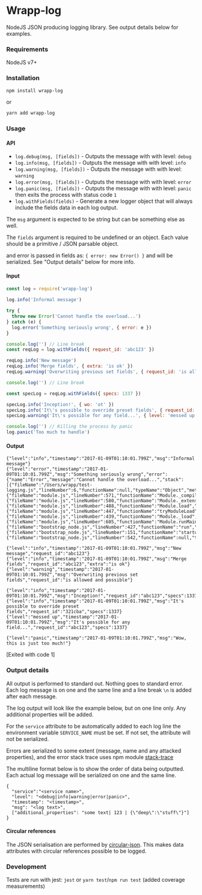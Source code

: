 # Wrapp-log

NodeJS JSON producing logging library. See output details below for examples.


### Requirements

NodeJS v7+


### Installation

```bash
npm install wrapp-log
```

or

```bash
yarn add wrapp-log
```


### Usage

#### API

 * `log.debug(msg, [fields])` - Outputs the message with with level: `debug`
 * `log.info(msg, [fields])` - Outputs the message with with level: `info`
 * `log.warning(msg, [fields])` - Outputs the message with with level: `warning`
 * `log.error(msg, [fields])` - Outputs the message with with level: `error`
 * `log.panic(msg, [fields])` - Outputs the message with with level: `panic` then exits the process with status code `1`
 * `log.withFields(fields)` - Generate a new logger object that will always include the fields data in each log output.
 
 The `msg` argument is expected to be string but can be something else as well.
 
 The `fields` argument is required to be undefined or an object. Each value should be a primitive / JSON parsable object.
  
 and error is passed in fields as: `{ error: new Error() }` and will be serialized. See "Output details" below for more info.


#### Input

```js
const log = require('wrapp-log')
 
log.info('Informal message')

try {
  throw new Error('Cannot handle the overload...')
} catch (e) {
  log.error('Something seriously wrong', { error: e })
}

console.log('') // Line break
const reqLog = log.withFields({ request_id: 'abc123' })

reqLog.info('New message')
reqLog.info('Merge fields', { extra: 'is ok' })
reqLog.warning('Overwriting previous set fields', { request_id: 'is allowed and possible' })

console.log('') // Line break

const specLog = reqLog.withFields({ specs: 1337 })

specLog.info('Inception!', { wo: 'ot' })
specLog.info('It\'s possible to override preset fields', { request_id: '321cba' })
specLog.warning('It\'s possible for any field...', { level: 'messed up' })

console.log('') // Killing the process by panic
log.panic('Too much to handle')
```


#### Output

```
{"level":"info","timestamp":"2017-01-09T01:10:01.799Z","msg":"Informal message"}
{"level":"error","timestamp":"2017-01-09T01:10:01.799Z","msg":"Something seriously wrong","error":{"name":"Error","message":"Cannot handle the overload...","stack":[{"fileName":"/Users/wrapp/test-logging.js","lineNumber":6,"functionName":null,"typeName":"Object","methodName":null,"columnNumber":9,"native":false},{"fileName":"module.js","lineNumber":571,"functionName":"Module._compile","typeName":"Module","methodName":"_compile","columnNumber":32,"native":false},{"fileName":"module.js","lineNumber":580,"functionName":"Module._extensions..js","typeName":"Object","methodName":".js","columnNumber":10,"native":false},{"fileName":"module.js","lineNumber":488,"functionName":"Module.load","typeName":"Module","methodName":"load","columnNumber":32,"native":false},{"fileName":"module.js","lineNumber":447,"functionName":"tryModuleLoad","typeName":null,"methodName":null,"columnNumber":12,"native":false},{"fileName":"module.js","lineNumber":439,"functionName":"Module._load","typeName":"Function","methodName":"_load","columnNumber":3,"native":false},{"fileName":"module.js","lineNumber":605,"functionName":"Module.runMain","typeName":"Module","methodName":"runMain","columnNumber":10,"native":false},{"fileName":"bootstrap_node.js","lineNumber":427,"functionName":"run","typeName":null,"methodName":null,"columnNumber":7,"native":false},{"fileName":"bootstrap_node.js","lineNumber":151,"functionName":"startup","typeName":null,"methodName":null,"columnNumber":9,"native":false},{"fileName":"bootstrap_node.js","lineNumber":542,"functionName":null,"typeName":null,"methodName":null,"columnNumber":3,"native":false}]}}

{"level":"info","timestamp":"2017-01-09T01:10:01.799Z","msg":"New message","request_id":"abc123"}
{"level":"info","timestamp":"2017-01-09T01:10:01.799Z","msg":"Merge fields","request_id":"abc123","extra":"is ok"}
{"level":"warning","timestamp":"2017-01-09T01:10:01.799Z","msg":"Overwriting previous set fields","request_id":"is allowed and possible"}

{"level":"info","timestamp":"2017-01-09T01:10:01.799Z","msg":"Inception!","request_id":"abc123","specs":1337,"wo":"ot"}
{"level":"info","timestamp":"2017-01-09T01:10:01.799Z","msg":"It's possible to override preset fields","request_id":"321cba","specs":1337}
{"level":"messed up","timestamp":"2017-01-09T01:10:01.799Z","msg":"It's possible for any field...","request_id":"abc123","specs":1337}

{"level":"panic","timestamp":"2017-01-09T01:10:01.799Z","msg":"Wow, this is just too much!"}
```

[Exited with code 1]


### Output details

All output is performed to standard out. Nothing goes to standard error.
Each log message is on one and the same line and a line break `\n` is added after each message.

The log output will look like the example below, but on one line only.
Any additional properties will be added.

For the `service` attribute to be automatically added to each log line the environment variable `SERVICE_NAME` must be set. If not set, the attribute will not be serialized.

Errors are serialized to some extent (message, name and any attacked properties), and the error stack trace uses npm module [stack-trace](https://www.npmjs.com/package/stack-trace)

The multiline format below is to show the order of data being outputted. Each actual log message will be serialized on one and the same line.  

```
{
  "service":"<service name>",
  "level": "<debug|info|warning|error|panic>",
  "timestamp": "<timestamp>",
  "msg": "<log text>",
  ["additional_properties": "some text| 123 | {\"deep\":\"stuff\"}"]
}
```


#### Circular references

The JSON serialisation are performed by [circular-json](https://www.npmjs.com/package/circular-json). This makes data attributes with circular references possible to be logged. 


### Development

Tests are run with jest: `jest` or `yarn test`/`npm run test` (added coverage measurements)
